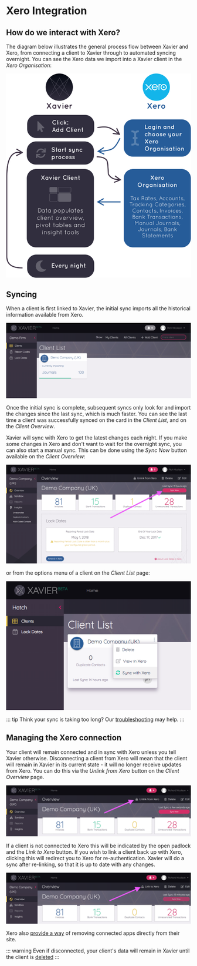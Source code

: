# Xero Integration

## How do we interact with Xero?
The diagram below illustrates the general process flow between Xavier and Xero, from connecting a client to Xavier through
to automated syncing overnight. You can see the Xero data we import into a Xavier client in the *Xero Organisation*:

![Xero Integration](./images/xero-relation-diagram.svg)

## Syncing 
When a client is first linked to Xavier, the initial sync imports all the historical information available from Xero.

![Initial client sync](./images/initial-client-sync.png)

Once the initial sync is complete, subsequent syncs only look for and import the changes since the last sync, which is 
much faster. You can see the last time a client was successfully synced on the card in the *Client List*, and on the 
*Client Overview*.

Xavier will sync with Xero to get the latest changes each night. If you make some changes in Xero and don't want to wait
for the overnight sync, you can also start a manual sync. This can be done using the *Sync Now* button available 
on the *Client Overview*:

![Sync Now Overview](./images/sync-now.png)

or from the options menu of a client on the *Client List* page:

![Sync With Xero Client List](./images/sync-with-xero-list.png) 

::: tip
Think your sync is taking too long? Our [troubleshooting](/troubleshooting.md#slow-client-syncing) may help.
:::

## Managing the Xero connection
Your client will remain connected and in sync with Xero unless you tell Xavier otherwise. Disconnecting a client from 
Xero will mean that the client will remain in Xavier in its current state - it will no longer receive updates from Xero.
You can do this via the *Unlink from Xero* button on the *Client Overview* page.

![Unlink From Xero](./images/unlink-from-xero.png)

If a client is not connected to Xero this will be indicated by the open padlock and the *Link to Xero* button.
If you wish to link a client back up with Xero, clicking this will redirect you to Xero for re-authentication. Xavier 
will do a sync after re-linking, so that it is up to date with any changes.

![Reconnect To Xero](./images/reconnect-to-xero.png)

Xero also [provide a way](https://central.xero.com/s/article/Disconnect-a-connected-app-in-Xero) of removing connected 
apps directly from their site.

::: warning
Even if disconnected, your client's data will remain in Xavier until the client is [deleted](/faq.md#how-can-i-remove-a-client-from-xavier)
:::  

 